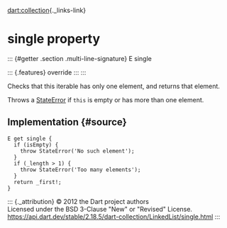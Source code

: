 [dart:collection](../../dart-collection/dart-collection-library){._links-link}

single property
===============

::: {#getter .section .multi-line-signature}
E single

::: {.features}
override
:::
:::

Checks that this iterable has only one element, and returns that
element.

Throws a [StateError](../../dart-core/stateerror-class) if `this` is
empty or has more than one element.

Implementation {#source}
--------------

``` {.language-dart data-language="dart"}
E get single {
  if (isEmpty) {
    throw StateError('No such element');
  }
  if (_length > 1) {
    throw StateError('Too many elements');
  }
  return _first!;
}
```

::: {._attribution}
© 2012 the Dart project authors\
Licensed under the BSD 3-Clause \"New\" or \"Revised\" License.\
<https://api.dart.dev/stable/2.18.5/dart-collection/LinkedList/single.html>
:::
